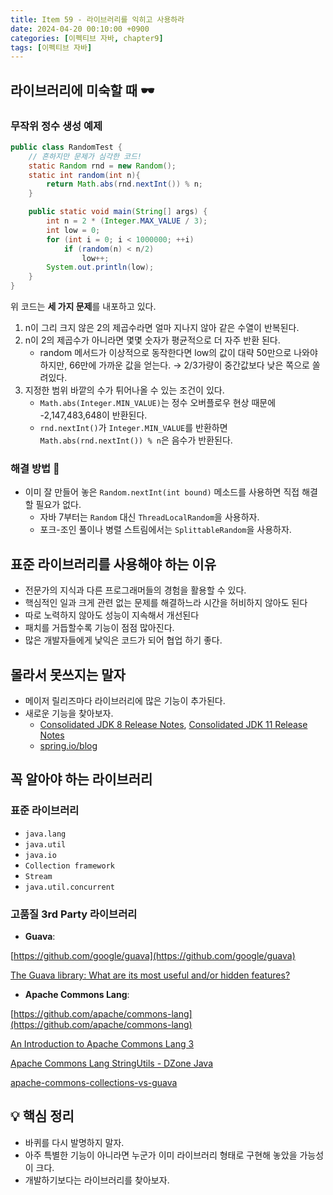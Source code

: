 ```yaml
---
title: Item 59 - 라이브러리를 익히고 사용하라
date: 2024-04-20 00:10:00 +0900
categories: [이펙티브 자바, chapter9]
tags: [이펙티브 자바]
---
```


## **라이브러리에 미숙할 때 🕶️**

### **무작위 정수 생성 예제**

```java
public class RandomTest {
    // 흔하지만 문제가 심각한 코드!
    static Random rnd = new Random();
    static int random(int n){
        return Math.abs(rnd.nextInt()) % n;
    }

    public static void main(String[] args) {
        int n = 2 * (Integer.MAX_VALUE / 3);
        int low = 0;
        for (int i = 0; i < 1000000; ++i)
            if (random(n) < n/2)
                low++;
        System.out.println(low);
    }
}
```
위 코드는 **세 가지 문제**를 내포하고 있다.

1. n이 그리 크지 않은 2의 제곱수라면 얼마 지나지 않아 같은 수열이 반복된다.
2. n이 2의 제곱수가 아니라면 몇몇 숫자가 평균적으로 더 자주 반환 된다.
    - random 메서드가 이상적으로 동작한다면 low의 값이 대략 50만으로 나와야 하지만, 66만에 가까운 값을 얻는다. → 2/3가량이 중간값보다 낮은 쪽으로 쏠려있다.
3. 지정한 범위 바깥의 수가 튀어나올 수 있는 조건이 있다.
    - `Math.abs(Integer.MIN_VALUE)`는 정수 오버플로우 현상 때문에 -2,147,483,648이 반환된다.
    - `rnd.nextInt()`가 `Integer.MIN_VALUE`를 반환하면 `Math.abs(rnd.nextInt()) % n`은 음수가 반환된다.

### **해결 방법 🔨**

- 이미 잘 만들어 놓은 `Random.nextInt(int bound)` 메소드를 사용하면 직접 해결할 필요가 없다.
    - 자바 7부터는 `Random` 대신 `ThreadLocalRandom`을 사용하자.
    - 포크-조인 풀이나 병렬 스트림에서는 `SplittableRandom`을 사용하자.

## **표준 라이브러리를 사용해야 하는 이유**

- 전문가의 지식과 다른 프로그래머들의 경험을 활용할 수 있다.
- 핵심적인 일과 크게 관련 없는 문제를 해결하느라 시간을 허비하지 않아도 된다
- 따로 노력하지 않아도 성능이 지속해서 개선된다
- 패치를 거듭할수록 기능이 점점 많아진다.
- 많은 개발자들에게 낯익은 코드가 되어 협업 하기 좋다.

## **몰라서 못쓰지는 말자**

- 메이저 릴리즈마다 라이브러리에 많은 기능이 추가된다.
- 새로운 기능을 찾아보자.
    - [Consolidated JDK 8 Release Notes](https://www.oracle.com/java/technologies/javase/8all-relnotes.html#JSERN108), [Consolidated JDK 11 Release Notes](https://www.oracle.com/java/technologies/javase/11all-relnotes.html#JSERN11)
    - [spring.io/blog](https://spring.io/blog)

## **꼭 알아야 하는 라이브러리**

### **표준 라이브러리**

- `java.lang`
- `java.util`
- `java.io`
- `Collection framework`
- `Stream`
- `java.util.concurrent`

### **고품질 3rd Party 라이브러리**

- **Guava**: 

[https://github.com/google/guava](https://github.com/google/guava)

[The Guava library: What are its most useful and/or hidden features?](https://stackoverflow.com/questions/3759440/the-guava-library-what-are-its-most-useful-and-or-hidden-features)

- **Apache Commons Lang**: 

[https://github.com/apache/commons-lang](https://github.com/apache/commons-lang)

[An Introduction to Apache Commons Lang 3](https://www.baeldung.com/java-commons-lang-3)

[Apache Commons Lang StringUtils - DZone Java](https://dzone.com/articles/apache-commons-lang)

[apache-commons-collections-vs-guava](https://www.baeldung.com/apache-commons-collections-vs-guava)

## **💡 핵심 정리**
- 바퀴를 다시 발명하지 말자.
- 아주 특별한 기능이 아니라면 누군가 이미 라이브러리 형태로 구현해 놓았을 가능성이 크다.
- 개발하기보다는 라이브러리를 찾아보자.
